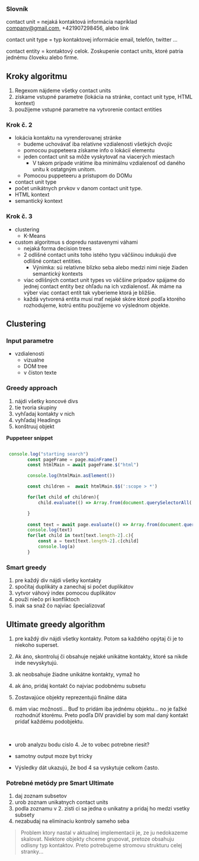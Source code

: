 ### Slovník

contact unit = nejaká kontaktová informácia napríklad company@gmail.com, +421907298456, alebo link

contact unit type = typ kontaktovej informácie email, telefón, twitter ...

contact entity = kontaktový celok. Zoskupenie contact units, ktoré patria jednému človeku alebo firme.


## Kroky algoritmu
1. Regexom nájdeme všetky contact units
2. získame vstupné parametre (lokácia na stránke, contact unit type, HTML kontext)
3. použijeme vstupné parametre na vytvorenie contact entities

### Krok č. 2
- lokácia kontaktu na vyrenderovanej stránke
    - budeme uchovávať iba relatívne vzdialenosti všetkých dvojíc
    - pomocou puppeteera získame info o lokácií elementu
    - jeden contact unit sa môže vyskytovať na viacerých miestach
        - V takom prípade vrátime iba minimálnu vzdialenosť od daného unitu k ostatgným unitom.
    - Pomocou puppeteeru a prístupom do DOMu
- contact unit type
- počet unikátnych prvkov v danom contact unit type.
- HTML kontext
- semantický kontext


### Krok č. 3
- clustering
    - K-Means
- custom algoritmus s dopredu nastavenymi váhami
    - nejaká forma decision trees
    - 2 odlišné contact units toho istého typu väčšinou indukujú dve odlišné contact entities. 
        - Výnimka: sú relatívne blízko seba alebo medzi nimi nieje žiaden semantický kontexts
    - viac odlišných contact unit types vo väčšine prípadov spájame do jednej contact entity bez ohľadu na ich vzdialenosť. Ak máme na výber viac contact entít tak vyberieme ktorá je bližšie.
    - každá vytvorená entita musí mať nejaké skóre ktoré podľa ktorého rozhodujeme, kotrú entitu použijeme vo výslednom objekte.


## Clustering

### Input parametre
- vzdialenosti
    - vizualne
    - DOM tree
    - v čiston texte

<!-- Hladanie HTML kontextu... -->


### Greedy approach
1. nájdi všetky koncové divs 
2. tie tvoria skupiny
3. vyhľadaj kontakty v nich
4. vyhľadaj Headings
5. konštruuj objekt

<b> Puppeteer snippet </b>

```javascript

 console.log("starting search")
        const pageFrame = page.mainFrame()
        const htmlMain = await pageFrame.$("html")

        console.log(htmlMain.asElement())

        const children =  await htmlMain.$$(':scope > *')

        for(let child of children){
            child.evaluate(() => Array.from(document.querySelectorAll('a'), element => {return {a: element.getBoundingClientRect(), b: element.outerHTML}}));

        }
        
        const text = await page.evaluate(() => Array.from(document.querySelectorAll('a'), element => {return {a: element.getBoundingClientRect(), b: element.outerHTML, c: element.childNodes}}));
        console.log(text)
        for(let child in text[text.length-2].c){
            const a = text[text.length-2].c[child]
            console.log(a)
        }

```

### Smart greedy
1. pre každý div nájdi všetky kontakty
2. spočítaj duplikáty a zanechaj si počet duplikátov
3. vytvor váhový index pomocou duplikátov
4. použi niečo pri konfliktoch
5. inak sa snaž čo najviac špecializovať

## Ultimate greedy algorithm
1. pre každý div nájdi všetky kontakty. Potom sa každého opýtaj či je to niekoho superset.
2. Ak áno, skontroluj či obsahuje nejaké unikátne kontakty, ktoré sa nikde inde nevyskytujú.
3. ak neobsahuje žiadne unikátne kontakty, vymaž ho
4. ak áno, pridaj kontakt čo najviac podobnému subsetu 
5. Zostavajúce objekty reprezentujú finálne dáta

4. mám viac možností... Buď to pridám iba jednému objektu... no je ťažké rozhodnúť ktorému. Preto podľa DIV pravidiel by som mal daný kontakt pridať každému podobjektu.

<br/>

-  urob analyzu bodu cislo 4. Je to vobec potrebne riesit?
- samotny output moze byt tricky

- Výsledky dát ukazujú, že bod 4 sa vyskytuje celkom často.

### Potrebné metódy pre Smart Ultimate
1. daj zoznam subsetov
2. urob zoznam unikatnych contact units
3. podla zoznamu v 2. zisti ci sa jedna o unikatny a pridaj ho medzi vsetky subsety
4. nezabudaj na eliminaciu kontroly sameho seba

>  Problem ktory nastal v aktualnej implementacii je, ze ju nedokazeme skalovat. Niektore objekty chceme grupovat, pretoze obsahuju odlisny typ kontaktov. Preto potrebujeme stromovu strukturu celej stranky...
